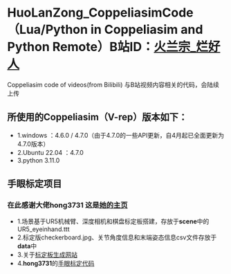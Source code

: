# HuoLanZong_CoppeliasimCode（Lua/Python in Coppeliasim and Python Remote）B站ID：[火兰宗_烂好人](https://space.bilibili.com/253086292?spm_id_from=333.1007.0.0)
Coppeliasim code of videos(from Bilibili)
与B站视频内容相关的代码，会陆续上传
## 所使用的Coppeliasim（V-rep）版本如下：
* 1.windows ：4.6.0 / 4.7.0（由于4.7.0的一些API更新，自4月起已全面更新为4.7.0版本）
* 2.Ubuntu 22.04 ：4.7.0
* 3.python 3.11.0
## 手眼标定项目
### 在此感谢大佬hong3731 这是[她的主页](https://blog.csdn.net/hong3731)
* 1.场景基于UR5机械臂、深度相机和棋盘标定板搭建，存放于**scene**中的UR5_eyeinhand.ttt
* 2.标定版checkerboard.jpg、关节角度信息和末端姿态信息csv文件存放于**data**中
* 3.关于[标定板生成网站](https://calib.io/pages/camera-calibration-pattern-generator)
* 4.**hong3731**的[手眼标定代码](https://github.com/hong3731/Handeyecalibration)
